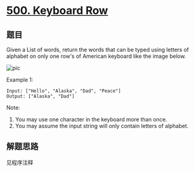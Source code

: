# [500. Keyboard Row](https://leetcode-cn.com/problems/keyboard-row/)

## 题目

Given a List of words, return the words that can be typed using letters of alphabet on only one row's of American keyboard like the image below.

![pic](https://leetcode-cn.com/static/images/problemset/keyboard.png)

Example 1:

```text
Input: ["Hello", "Alaska", "Dad", "Peace"]
Output: ["Alaska", "Dad"]
```

Note:

1. You may use one character in the keyboard more than once.
1. You may assume the input string will only contain letters of alphabet.

## 解题思路

见程序注释
